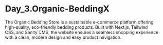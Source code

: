 # Day_3.Organic-BeddingX
The Organic Bedding Store is a sustainable e-commerce platform offering high-quality, eco-friendly bedding products. Built with Next.js, Tailwind CSS, and Sanity CMS, the website ensures a seamless shopping experience with a clean, modern design and easy product navigation.
